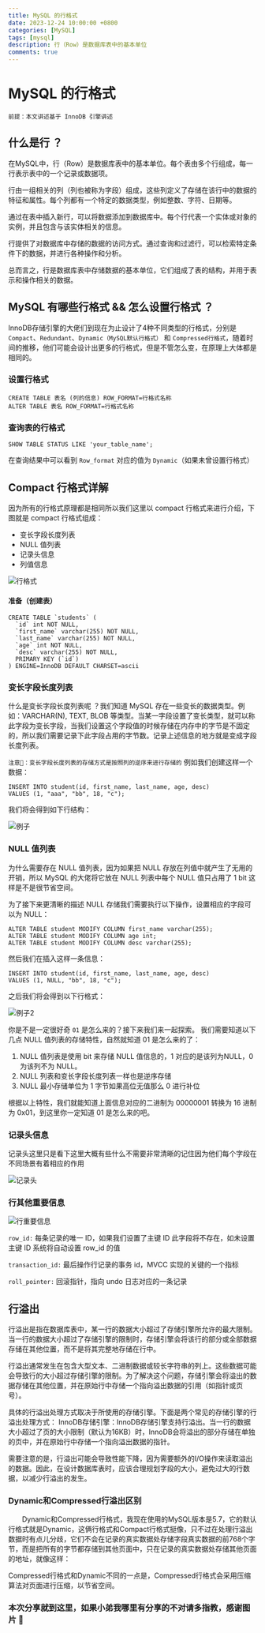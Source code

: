 ```yaml
---
title: MySQL 的行格式
date: 2023-12-24 10:00:00 +0800
categories: [MySQL]
tags: [mysql] 
description: 行（Row）是数据库表中的基本单位
comments: true
---
```


# MySQL 的行格式
`前提：本文讲述基于 InnoDB 引擎讲述`
## 什么是行 ？
在MySQL中，行（Row）是数据库表中的基本单位。每个表由多个行组成，每一行表示表中的一个记录或数据项。

行由一组相关的列（列也被称为字段）组成，这些列定义了存储在该行中的数据的特征和属性。每个列都有一个特定的数据类型，例如整数、字符、日期等。

通过在表中插入新行，可以将数据添加到数据库中。每个行代表一个实体或对象的实例，并且包含与该实体相关的信息。

行提供了对数据库中存储的数据的访问方式。通过查询和过滤行，可以检索特定条件下的数据，并进行各种操作和分析。

总而言之，行是数据库表中存储数据的基本单位，它们组成了表的结构，并用于表示和操作相关的数据。

## MySQL 有哪些行格式 && 怎么设置行格式 ？

InnoDB存储引擎的大佬们到现在为止设计了4种不同类型的行格式，分别是`Compact`、`Redundant`、`Dynamic（MySQL默认行格式）` 和 `Compressed行格式`，随着时间的推移，他们可能会设计出更多的行格式，但是不管怎么变，在原理上大体都是相同的。

### 设置行格式
```
CREATE TABLE 表名 (列的信息) ROW_FORMAT=行格式名称
ALTER TABLE 表名 ROW_FORMAT=行格式名称
```
### 查询表的行格式
```
SHOW TABLE STATUS LIKE 'your_table_name';
```
在查询结果中可以看到 `Row_format` 对应的值为 `Dynamic`（如果未曾设置行格式）

## Compact 行格式详解

因为所有的行格式原理都是相同所以我们这里以 compact 行格式来进行介绍，下图就是 compact 行格式组成：
- 变长字段长度列表
- NULL 值列表
- 记录头信息
- 列值信息

![行格式](/assets/img/2023-12-24/1.jpg)

#### 准备（创建表）
```mysql
CREATE TABLE `students` (
  `id` int NOT NULL,
  `first_name` varchar(255) NOT NULL,
  `last_name` varchar(255) NOT NULL,
  `age` int NOT NULL,  
  `desc` varchar(255) NOT NULL,
  PRIMARY KEY (`id`)
) ENGINE=InnoDB DEFAULT CHARSET=ascii
```
### 变长字段长度列表
什么是变长字段长度列表呢 ？我们知道 MySQL 存在一些变长的数据类型。例如：VARCHAR(N), TEXT, BLOB  等类型。当某一字段设置了变长类型，就可以称此字段为变长字段，当我们设置这个字段值的时候存储在内存中的字节是不固定的，所以我们需要记录下此字段占用的字节数。记录上述信息的地方就是变成字段长度列表。

`注意📢：变长字段长度列表的存储方式是按照列的逆序来进行存储的`
例如我们创建这样一个数据：
```mysql
INSERT INTO student(id, first_name, last_name, age, desc)
VALUES (1, "aaa", "bb", 18, "c");
```
我们将会得到如下行结构：

![例子](/assets/img/2023-12-24/2.jpg)

### NULL 值列表
为什么需要存在 NULL 值列表，因为如果把 NULL 存放在列值中就产生了无用的开销，所以 MySQL 的大佬将它放在 NULL 列表中每个 NULL 值只占用了 1 bit 这样是不是很节省空间。

为了接下来更清晰的描述 NULL 存储我们需要执行以下操作，设置相应的字段可以为 NULL：
```mysql
ALTER TABLE student MODIFY COLUMN first_name varchar(255);
ALTER TABLE student MODIFY COLUMN age int;
ALTER TABLE student MODIFY COLUMN desc varchar(255);
```
然后我们在插入这样一条信息：
```mysql
INSERT INTO student(id, first_name, last_name, age, desc)
VALUES (1, NULL, "bb", 18, "c");
```
之后我们将会得到以下行格式：

![例子2](/assets/img/2023-12-24/3.jpg)

你是不是一定很好奇 `01` 是怎么来的？接下来我们来一起探索。
我们需要知道以下几点 NULL 值列表的存储特性，自然就知道 01 是怎么来的了：
1. NULL 值列表是使用 bit 来存储 NULL 值信息的，1 对应的是该列为NULL，0 为该列不为 NULL。
2. NULL 列表和变长字段长度列表一样也是逆序存储
3. NULL 最小存储单位为 1 字节如果高位无值那么 0 进行补位

根据以上特性，我们就能知道上面信息对应的二进制为 00000001 转换为 16 进制为 0x01，到这里你一定知道 01 是怎么来的吧。

### 记录头信息
记录头这里只是看下这里大概有些什么不需要非常清晰的记住因为他们每个字段在不同场景有着相应的作用

![记录头](/assets/img/2023-12-24/4.jpg)

### 行其他重要信息

![行重要信息](/assets/img/2023-12-24/5.jpg)

`row_id:` 每条记录的唯一 ID，如果我们设置了主键 ID 此字段将不存在，如未设置主键 ID 系统将自动设置 row_id 的值

`transaction_id:` 最后操作行记录的事务 id，MVCC 实现的关键的一个指标

`roll_pointer:` 回滚指针，指向 undo 日志对应的一条记录

## 行溢出
行溢出是指在数据库表中，某一行的数据大小超过了存储引擎所允许的最大限制。当一行的数据大小超过了存储引擎的限制时，存储引擎会将该行的部分或全部数据存储在其他位置，而不是将其完整地存储在行中。

行溢出通常发生在包含大型文本、二进制数据或较长字符串的列上。这些数据可能会导致行的大小超过存储引擎的限制。为了解决这个问题，存储引擎会将溢出的数据存储在其他位置，并在原始行中存储一个指向溢出数据的引用（如指针或页号）。

具体的行溢出处理方式取决于所使用的存储引擎。下面是两个常见的存储引擎的行溢出处理方式：
InnoDB存储引擎：InnoDB存储引擎支持行溢出。当一行的数据大小超过了页的大小限制（默认为16KB）时，InnoDB会将溢出的部分存储在单独的页中，并在原始行中存储一个指向溢出数据的指针。

需要注意的是，行溢出可能会导致性能下降，因为需要额外的I/O操作来读取溢出的数据。因此，在设计数据库表时，应该合理规划字段的大小，避免过大的行数据，以减少行溢出的发生。

### Dynamic和Compressed行溢出区别
  Dynamic和Compressed行格式，我现在使用的MySQL版本是5.7，它的默认行格式就是Dynamic，这俩行格式和Compact行格式挺像，只不过在处理行溢出数据时有点儿分歧，它们不会在记录的真实数据处存储字段真实数据的前768个字节，而是把所有的字节都存储到其他页面中，只在记录的真实数据处存储其他页面的地址，就像这样：

Compressed行格式和Dynamic不同的一点是，Compressed行格式会采用压缩算法对页面进行压缩，以节省空间。

### 本次分享就到这里，如果小弟我哪里有分享的不对请多指教，感谢图片 🌹
